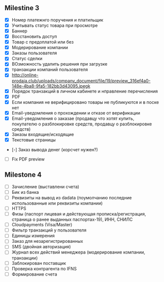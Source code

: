 ## Milestine 3

* [x] Номер платежнго поручения и платильщик
* [x] Учитывать статус товара при просмотре
* [x] Баннер
* [x] Восстановить доступ
* [x] Товар с предоплатой или без
* [x] Модерирование компании
* [x] Заказы пользователя
* [x] Статус сделки
* [x] ВОзможность удалить решения при загрузке
* [x] транзакции компаний пользователя
* [x] http://online-prodaja.club/uploads/company_document/file/19/preview_316ef4a0-148e-4ba8-9fa5-182bb3d43095.jpegk
* [x] Порядок транзакций в личном кабинете и нправление перечисления
* [x] PDF
* [x] Если компания не верифицировано товары не публикуются и в поске нет
* [x] Email-уведомления о прохождении и отказе от верификации
* [x] Email-уведомления о заказае (продавцу что хотят купить, покупателю о разблокировке средств, продавцу о разблокировке средств)
* [x] Заказы входящие/исходящие
* [x] Текстовые страницы
* [-] Заказ вывода денег (корсчет нужен?)
* [ ] Fix PDF preview

## Milestone 4

* [ ] Зачисление (выставлени счета)
* [ ] Бик из банка
* [ ] Реквизиты на вывод из dadata (поумолчанию последние использованные или
    реквизиты компании)
* [ ] HTTPS
* [ ] Физы (паспорт лицевая и действующая прописка/регистрация, страница о ранее выданных
    паспортах-19), ИНН, СНИЛС
* [ ] Cloudpayments (Visa/Master)
* [ ] Фильтр транзакций у пользователя
* [ ] Единицы измерения
* [ ] Заказ для незарегистрированных
* [ ] SMS (двойная авторизация)
* [ ] Журнал всех действий менеджера (модерирование компании, транзакции)
* [ ] Заблокирован поставщик
* [ ] Проверка контрагента по IFNS
* [ ] Формирование счета
